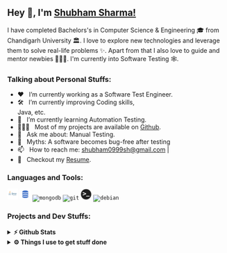 ## Hey 👋, I'm [Shubham Sharma!](https://github.com/shubha108/)


	


I have completed Bachelors's in Computer Science & Engineering 🎓 from Chandigarh University 🏛. I love to explore new technologies and leverage them to solve real-life problems ✨. Apart from that I also love to guide and mentor newbies 👨🏻‍💻. I'm currently into Software Testing 🕸️.




### Talking about Personal Stuffs:

- ❤️ &nbsp; I’m currently working as a Software Test Engineer.
- 🛠 &nbsp; I’m currently improving Coding skills, <br />  Java, etc.
- 🚀 &nbsp; I’m currently learning Automation Testing.
- 👨🏻‍💻 &nbsp; Most of my projects are available on [Github](https://github.com/shubha108).
- 💬 &nbsp; Ask me about: Manual Testing.
- 👾 &nbsp; Myths: A software becomes bug-free after testing
- 📫 &nbsp; How to reach me: shubham0999sh@gmail.com |
- 📝 &nbsp; Checkout my [Resume](https://www.dropbox.com/).






### Languages and Tools:

<code><img height="25" src="https://raw.githubusercontent.com/github/explore/80688e429a7d4ef2fca1e82350fe8e3517d3494d/topics/java/java.png" alt="java"></code>
<code><img height="25" src="https://raw.githubusercontent.com/github/explore/80688e429a7d4ef2fca1e82350fe8e3517d3494d/topics/sql/sql.png" alt="sql"></code>
<code><img height="25" src="https://encrypted-tbn0.gstatic.com/images?q=tbn%3AANd9GcSTTzPAw-55ssm1Im594xYZ9eRQu2JylrkYLg&usqp=CAU" alt="mongodb"></code>
<code><img height="25" src="https://raw.githubusercontent.com/jmnote/z-icons/master/svg/github.svg" alt="git"></code>
<code><img height="25" src="https://raw.githubusercontent.com/github/explore/80688e429a7d4ef2fca1e82350fe8e3517d3494d/topics/terminal/terminal.png" alt="terminal"></code>
<code><img height="25" src="https://raw.githubusercontent.com/jmnote/z-icons/master/88x31/powered-by-debian.png" alt="debian"></code>

<!--
<code><img height="25" src="https://raw.githubusercontent.com/github/explore/80688e429a7d4ef2fca1e82350fe8e3517d3494d/topics/sass/sass.png" alt="sass"></code>
-->


### Projects and Dev Stuffs:

<details>	
  <summary><b>⚡ Github Stats</b></summary>

<img alt="" src="https://github-readme-stats.vercel.app/api?username=shubha108&show_icons=true&hide_border=true" />
</details>
<details>	
  <br />
  <summary><b>⚙️ Things I use to get stuff done</b></summary>
  	<ul>
  	    <li><b>OS:</b> Windows 10 </li>
	    <li><b>OS:</b> Ubuntu </li>	
	    <li><b>Laptop: </b> HP (i5)</li>
  	    <li><b>Browser: </b> Firefox Developer Edition</li>
	    <li><b>Code Editor:</b> VSCode - The best editor out there</li>
	    <li><b>To Stay Updated:</b> Dev.to, Medium and Twitter</li>
	    <br />
	</ul>	
</details>
